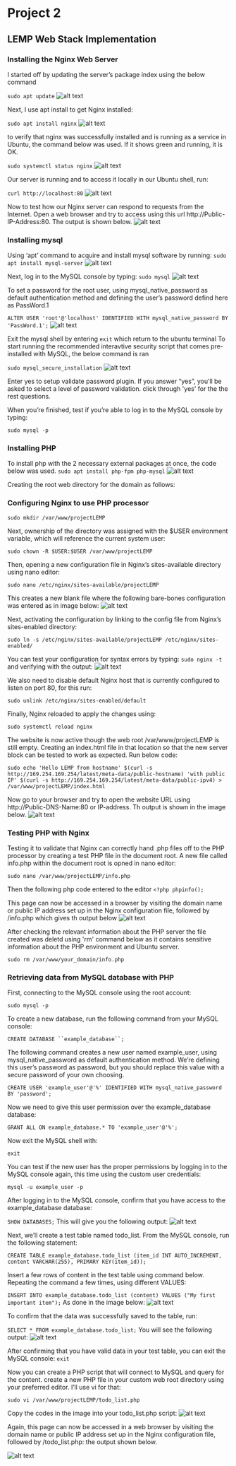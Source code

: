 # Project 2
## LEMP Web Stack Implementation

### **Installing the Nginx Web Server**

I started off by updating the server’s package index using the below command

`sudo apt update`
![alt text](/LEMP-stack-implementation/LEMP-project-images/1-sudo-apt-update.PNG)

Next, I use apt install to get Nginx installed:

`sudo apt install nginx`
![alt text](/LEMP-stack-implementation/LEMP-project-images/2-sudo-apt-install-nginx.PNG)

to verify that nginx was successfully installed and is running as a service in Ubuntu, the command below was used. If it shows green and running, it is OK.

`sudo systemctl status nginx`
![alt text](/LEMP-stack-implementation/LEMP-project-images/3-sudo-systemctl-status-nginx.PNG)

Our server is running and to access it locally in our Ubuntu shell, run:

`curl http://localhost:80`
![alt text](/LEMP-stack-implementation/LEMP-project-images/4-curl-http-127.0.0.1-80.PNG)

Now  to test how our Nginx server can respond to requests from the Internet. Open a web browser and try to access using this url http://Public-IP-Address:80. The output is shown below.
![alt text](/LEMP-stack-implementation/LEMP-project-images/5-ipaddress-80.PNG)

### **Installing mysql**
Using ‘apt’ command to acquire and install mysql software by running:
`sudo apt install mysql-server`
![alt text](/LEMP-stack-implementation/LEMP-project-images/6-sudo-apt-install-mysql-server.PNG)

 Next, log in to the MySQL console by typing:
`sudo mysql`
![alt text](/LEMP-stack-implementation/LEMP-project-images/7-sudo-mysql.PNG)

To set a password for the root user, using mysql_native_password as default authentication method and defining the user’s password defind here as PassWord.1

`ALTER USER 'root'@'localhost' IDENTIFIED WITH mysql_native_password BY 'PassWord.1';`
![alt text](/LEMP-stack-implementation/LEMP-project-images/8-set-root-user-password.PNG)

Exit the mysql shell by entering `exit` which return to the ubuntu terminal
To start running the recommended interavtive security script that comes pre-installed with MySQL, the below command is ran

`sudo mysql_secure_installation`
![alt text](/LEMP-stack-implementation/LEMP-project-images/9-sudo-mysql-secure-installation.PNG)

Enter yes to setup validate password plugin. If you answer “yes”, you’ll be asked to select a level of password validation. click through 'yes' for the the rest questions.

When you’re finished, test if you’re able to log in to the MySQL console by typing:

`sudo mysql -p`

### **Installing PHP**
To install php with the 2 necessary external packages at once, the code below was used.
`sudo apt install php-fpm php-mysql`
![alt text](/LEMP-stack-implementation/LEMP-project-images/10-sudo-apt-install-php-mysql-php-fpm.PNG)

Creating the root web directory for the domain as follows:

### **Configuring Nginx to use PHP processor**
`sudo mkdir /var/www/projectLEMP`

Next, ownership of the directory was assigned with the $USER environment variable, which will reference the current system user:

`sudo chown -R $USER:$USER /var/www/projectLEMP`

Then, opening a new configuration file in Nginx’s sites-available directory using nano editor:

`sudo nano /etc/nginx/sites-available/projectLEMP`

This creates a new blank file where the following bare-bones configuration was entered as in image below:
![alt text](/LEMP-stack-implementation/LEMP-project-images/11-sudo-nano-bare-bones-configurations.PNG)

Next, activating the configuration by linking to the config file from Nginx’s sites-enabled directory:

`sudo ln -s /etc/nginx/sites-available/projectLEMP /etc/nginx/sites-enabled/`

You can test your configuration for syntax errors by typing:
`sudo nginx -t` and verifying with the output:
![alt text](/LEMP-stack-implementation/LEMP-project-images/16-sudo-nginx-t.PNG)

We also need to disable default Nginx host that is currently configured to listen on port 80, for this run:

`sudo unlink /etc/nginx/sites-enabled/default`

Finally, Nginx reloaded to apply the changes using:

`sudo systemctl reload nginx`

 The website is now active though the web root /var/www/projectLEMP is still empty. Creating an index.html file in that location so that the new server block can be tested to work as expected. Run below code:

`sudo echo 'Hello LEMP from hostname' $(curl -s http://169.254.169.254/latest/meta-data/public-hostname) 'with public IP' $(curl -s http://169.254.169.254/latest/meta-data/public-ipv4) > /var/www/projectLEMP/index.html`

Now go to your browser and try to open the website URL using http://Public-DNS-Name:80 or IP-address. Th output is shown in the image below.
![alt text](/LEMP-stack-implementation/LEMP-project-images/19-ipaddress-80.PNG)


### **Testing PHP with Nginx**
Testing it to validate that Nginx can correctly hand .php files off to the PHP processor by creating a test PHP file in the document root. A new file called info.php within the document root is opned in nano editor:

`sudo nano /var/www/projectLEMP/info.php`

Then the following php code entered to the editor
`<?php phpinfo();`

This page can now be accessed in a browser by visiting the domain name or public IP address set up in the Nginx configuration file, followed by /info.php which gives th output below
![alt text](/LEMP-stack-implementation/LEMP-project-images/21-ipaddress-80-php.PNG/)

After checking the relevant information about the PHP server the file created was deletd using 'rm' command below as it contains sensitive information about the PHP environment and Ubuntu server.

`sudo rm /var/www/your_domain/info.php`

### **Retrieving data from MySQL database with PHP**

First, connecting to the MySQL console using the root account:

`sudo mysql -p`   

To create a new database, run the following command from your MySQL console:

`CREATE DATABASE ``example_database``;`

The following command creates a new user named example_user, using mysql_native_password as default authentication method. We’re defining this user’s password as password, but you should replace this value with a secure password of your own choosing.

`CREATE USER 'example_user'@'%' IDENTIFIED WITH mysql_native_password BY 'password';`

Now we need to give this user permission over the example_database database:

`GRANT ALL ON example_database.* TO 'example_user'@'%';`

Now exit the MySQL shell with:

`exit`

You can test if the new user has the proper permissions by logging in to the MySQL console again, this time using the custom user credentials:

`mysql -u example_user -p`

 After logging in to the MySQL console, confirm that you have access to the example_database database:

`SHOW DATABASES;`
This will give you the following output:
![alt text](/LEMP-stack-implementation/LEMP-project-images/27-user-confirm-access-db.PNG)

Next, we’ll create a test table named todo_list. From the MySQL console, run the following statement:

`CREATE TABLE example_database.todo_list (item_id INT AUTO_INCREMENT, content VARCHAR(255), PRIMARY KEY(item_id));`

Insert a few rows of content in the test table using command below. Repeating the command a few times, using different VALUES:

`INSERT INTO example_database.todo_list (content) VALUES ("My first important item");`
As done in the image below:
![alt text](/LEMP-stack-implementation/LEMP-project-images/29-insert-into-table.PNG)

To confirm that the data was successfully saved to the table, run:

`SELECT * FROM example_database.todo_list;`
You will see the following output:
![alt text](/LEMP-stack-implementation/LEMP-project-images/31.PNG)

After confirming that you have valid data in your test table, you can exit the MySQL console:
`exit`

Now you can create a PHP script that will connect to MySQL and query for the content. create a new PHP file in your custom web root directory using your preferred editor. I’ll use vi for that:

`sudo vi /var/www/projectLEMP/todo_list.php`

Copy the codes in the image into your todo_list.php script:
![alt text](/LEMP-stack-implementation/LEMP-project-images/30-nano-php-todo-list.PNG)

Again, this page can now be accessed in a web browser by visiting the domain name or public IP address set up in the Nginx configuration file, followed by /todo_list.php: the output shown below.

![alt text](/LEMP-stack-implementation/LEMP-project-images/31-php-mysql.PNG)